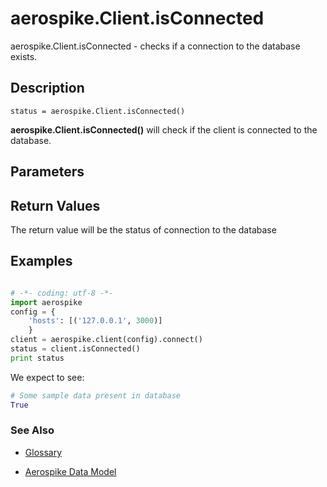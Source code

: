 
# aerospike.Client.isConnected

aerospike.Client.isConnected - checks if a connection to the database exists.

## Description

```
status = aerospike.Client.isConnected()

```

**aerospike.Client.isConnected()** will check if the client is connected to the
database.

## Parameters


## Return Values
The return value will be the status of connection to the database

## Examples

```python

# -*- coding: utf-8 -*-
import aerospike
config = {
	'hosts': [('127.0.0.1', 3000)]
	}
client = aerospike.client(config).connect()
status = client.isConnected()
print status

```

We expect to see:

```python
# Some sample data present in database
True
```



### See Also



- [Glossary](http://www.aerospike.com/docs/guide/glossary.html)

- [Aerospike Data Model](http://www.aerospike.com/docs/architecture/data-model.html)
